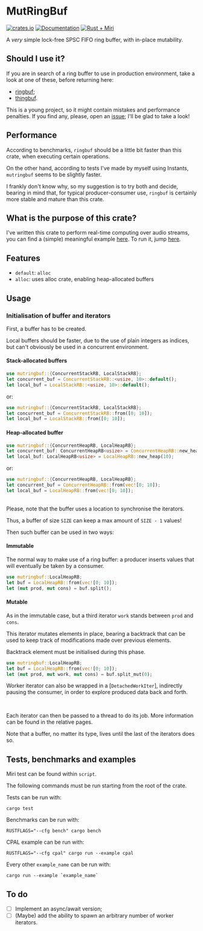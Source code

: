 # MutRingBuf

[![crates.io][crates-badge]][crates-url]
[![Documentation][docs-badge]][docs-url]
[![Rust + Miri][tests-badge]][tests-url]

[crates-badge]: https://img.shields.io/crates/v/mutringbuf.svg
[crates-url]: https://crates.io/crates/mutringbuf
[docs-badge]: https://docs.rs/mutringbuf/badge.svg
[docs-url]: https://docs.rs/mutringbuf
[tests-badge]: https://github.com/Skilvingr/rust-mutringbuf/actions/workflows/rust.yml/badge.svg
[tests-url]: https://github.com/Skilvingr/rust-mutringbuf/actions/workflows/rust.yml

A *very* simple lock-free SPSC FIFO ring buffer, with in-place mutability.

## Should I use it?

If you are in search of a ring buffer to use in production environment, take a look at one of these, before returning here:
* [ringbuf](https://github.com/agerasev/ringbuf);
* [thingbuf](https://github.com/hawkw/thingbuf).

This is a young project, so it might contain mistakes and performance penalties. If you find any, please, open an [issue](https://github.com/Skilvingr/rust-mutringbuf/issues/new/choose); I'll be glad to take a look!

## Performance

According to benchmarks, `ringbuf` should be a little bit faster than this crate, when executing certain operations.

On the other hand, according to tests I've made by myself using Instants, `mutringbuf` seems to be slightly faster.

I frankly don't know why, so my suggestion is to try both and decide, bearing in mind that, for typical producer-consumer use, `ringbuf` is certainly more stable and mature than this crate.

## What is the purpose of this crate?
I've written this crate to perform real-time computing over audio streams,
you can find a (simple) meaningful example [here](https://github.com/Skilvingr/rust-mutringbuf/blob/master/examples/cpal.rs).
To run it, jump [here](#tests-benchmarks-and-examples).

## Features
- `default`: `alloc`
- `alloc`: uses alloc crate, enabling heap-allocated buffers

## Usage

### Initialisation of buffer and iterators
First, a buffer has to be created.

Local buffers should be faster, due to the use of plain integers as indices, but can't obviously be used in a concurrent environment.

#### Stack-allocated buffers

```rust
use mutringbuf::{ConcurrentStackRB, LocalStackRB};
let concurrent_buf = ConcurrentStackRB::<usize, 10>::default();
let local_buf = LocalStackRB::<usize, 10>::default();
```
or:
```rust
use mutringbuf::{ConcurrentStackRB, LocalStackRB};
let concurrent_buf = ConcurrentStackRB::from([0; 10]);
let local_buf = LocalStackRB::from([0; 10]);
```

#### Heap-allocated buffer

```rust
use mutringbuf::{ConcurrentHeapRB, LocalHeapRB};
let concurrent_buf: ConcurrentHeapRB<usize> = ConcurrentHeapRB::new_heap(10);
let local_buf: LocalHeapRB<usize> = LocalHeapRB::new_heap(10);
```
or:
```rust
use mutringbuf::{ConcurrentHeapRB, LocalHeapRB};
let concurrent_buf = ConcurrentHeapRB::from(vec![0; 10]);
let local_buf = LocalHeapRB::from(vec![0; 10]);
```

<br/>

<div class="warning">
Please, note that the buffer uses a location to synchronise the iterators.

Thus, a buffer of size `SIZE` can keep a max amount of `SIZE - 1` values!
</div>

Then such buffer can be used in two ways:

#### Immutable
The normal way to make use of a ring buffer: a producer inserts values that will eventually be taken
by a consumer.

```rust
use mutringbuf::LocalHeapRB;
let buf = LocalHeapRB::from(vec![0; 10]);
let (mut prod, mut cons) = buf.split();
```

#### Mutable
As in the immutable case, but a third iterator `work` stands between `prod` and `cons`.

This iterator mutates elements in place, bearing a backtrack that can be used to keep track of
modifications made over previous elements.

Backtrack element must be initialised during this phase.

```rust
use mutringbuf::LocalHeapRB;
let buf = LocalHeapRB::from(vec![0; 10]);
let (mut prod, mut work, mut cons) = buf.split_mut(0);
```

Worker iterator can also be wrapped in a [`DetachedWorkIter`], indirectly pausing the consumer, in
order to explore produced data back and forth.

<br/>

Each iterator can then be passed to a thread to do its job. More information can be found
in the relative pages.

Note that a buffer, no matter its type, lives until the last of the iterators does so.

## Tests, benchmarks and examples
Miri test can be found within `script`.

The following commands must be run starting from the root of the crate.

Tests can be run with:

```shell
cargo test
```

Benchmarks can be run with:

```shell
RUSTFLAGS="--cfg bench" cargo bench
```

CPAL example can be run with:

```shell
RUSTFLAGS="--cfg cpal" cargo run --example cpal
```

Every other `example_name` can be run with:
```shell
cargo run --example `example_name`
```

## To do
- [ ] Implement an async/await version;
- [ ] (Maybe) add the ability to spawn an arbitrary number of worker iterators.
